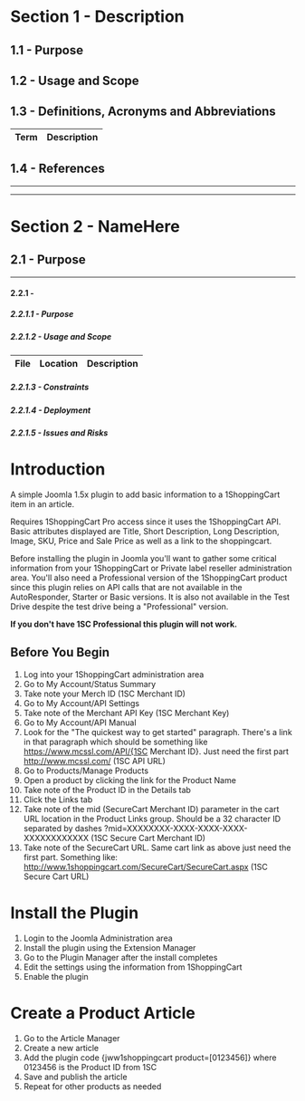 # Section 1 - Description
## 1.1 - Purpose
 
 
## 1.2 - Usage and Scope


## 1.3 - Definitions, Acronyms and Abbreviations
Term | Description
---- | -----------


## 1.4 - References


***  
***    
# Section 2 - NameHere  
## 2.1 - Purpose
  
***  
#### 2.2.1 - 
##### 2.2.1.1 - Purpose

##### 2.2.1.2 - Usage and Scope
File | Location | Description
-----| -------- | -----------

##### 2.2.1.3 - Constraints
##### 2.2.1.4 - Deployment
##### 2.2.1.5 - Issues and Risks

# Introduction
A simple Joomla 1.5x plugin to add basic information to a 1ShoppingCart item in an article.

Requires 1ShoppingCart Pro access since it uses the 1ShoppingCart API. Basic attributes displayed are Title, Short Description, Long Description, Image, SKU, Price and Sale Price as well as a link to the shoppingcart.

Before installing the plugin in Joomla you'll want to gather some critical information from your 1ShoppingCart or Private label reseller administration area. You'll also need a Professional version of the 1ShoppingCart product since this plugin relies on API calls that are not available in the AutoResponder, Starter or Basic versions. It is also not available in the Test Drive despite the test drive being a "Professional" version.

**If you don't have 1SC Professional this plugin will not work.**

## Before You Begin
1. Log into your 1ShoppingCart administration area
2. Go to My Account/Status Summary
3. Take note your Merch ID (1SC Merchant ID)
4. Go to My Account/API Settings
5. Take note of the Merchant API Key (1SC Merchant Key)
6. Go to My Account/API Manual
7. Look for the "The quickest way to get started" paragraph. There's a link in that paragraph which should be something like https://www.mcssl.com/API/{1SC Merchant ID}. Just need the first part http://www.mcssl.com/ (1SC API URL)
8. Go to Products/Manage Products
9. Open a product by clicking the link for the Product Name
10. Take note of the Product ID in the Details tab
11. Click the Links tab
12. Take note of the mid (SecureCart Merchant ID) parameter in the cart URL location in the Product Links group. Should be a 32 character ID separated by dashes ?mid=XXXXXXXX-XXXX-XXXX-XXXX-XXXXXXXXXXXX (1SC Secure Cart Merchant ID)
13. Take note of the SecureCart URL. Same cart link as above just need the first part. Something like: http://www.1shoppingcart.com/SecureCart/SecureCart.aspx (1SC Secure Cart URL)

# Install the Plugin
1. Login to the Joomla Administration area
2. Install the plugin using the Extension Manager
3. Go to the Plugin Manager after the install completes
4. Edit the settings using the information from 1ShoppingCart
5. Enable the plugin

# Create a Product Article
1. Go to the Article Manager
2. Create a new article
3. Add the plugin code {jww1shoppingcart product=[0123456]} where 0123456 is the Product ID from 1SC
4. Save and publish the article
5. Repeat for other products as needed
